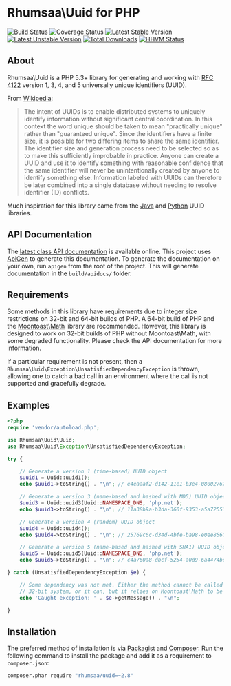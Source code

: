 # Rhumsaa\Uuid for PHP

[![Build Status](https://travis-ci.org/ramsey/uuid.png?branch=master)](https://travis-ci.org/ramsey/uuid)
[![Coverage Status](https://coveralls.io/repos/ramsey/uuid/badge.png)](https://coveralls.io/r/ramsey/uuid)
[![Latest Stable Version](https://poser.pugx.org/rhumsaa/uuid/v/stable.png)](https://packagist.org/packages/rhumsaa/uuid)
[![Latest Unstable Version](https://poser.pugx.org/rhumsaa/uuid/v/unstable.png)](https://packagist.org/packages/rhumsaa/uuid)
[![Total Downloads](https://poser.pugx.org/rhumsaa/uuid/downloads.png)](https://packagist.org/packages/rhumsaa/uuid)
[![HHVM Status](http://hhvm.h4cc.de/badge/rhumsaa/uuid.png)](http://hhvm.h4cc.de/package/rhumsaa/uuid)

## About

Rhumsaa\Uuid is a PHP 5.3+ library for generating and working with
[RFC 4122][rfc4122] version 1, 3, 4, and 5 universally unique identifiers (UUID).

From [Wikipedia](http://en.wikipedia.org/wiki/Universally_unique_identifier):

> The intent of UUIDs is to enable distributed systems to uniquely identify
> information without significant central coordination. In this context the word
> unique should be taken to mean "practically unique" rather than "guaranteed
> unique". Since the identifiers have a finite size, it is possible for two
> differing items to share the same identifier. The identifier size and
> generation process need to be selected so as to make this sufficiently
> improbable in practice. Anyone can create a UUID and use it to identify
> something with reasonable confidence that the same identifier will never be
> unintentionally created by anyone to identify something else. Information
> labeled with UUIDs can therefore be later combined into a single database
> without needing to resolve identifier (ID) conflicts.

Much inspiration for this library came from the [Java][javauuid] and
[Python][pyuuid] UUID libraries.

## API Documentation

The [latest class API documentation][apidocs] is available online. This project
uses [ApiGen](http://apigen.org/) to generate this documentation. To
generate the documentation on your own, run `apigen` from the root of the project.
This will generate documentation in the `build/apidocs/` folder.

## Requirements

Some methods in this library have requirements due to integer size restrictions
on 32-bit and 64-bit builds of PHP. A 64-bit build of PHP and the [Moontoast\Math][]
library are recommended. However, this library is designed to work on 32-bit
builds of PHP without Moontoast\Math, with some degraded functionality. Please
check the API documentation for more information.

If a particular requirement is not present, then a `Rhumsaa\Uuid\Exception\UnsatisfiedDependencyException`
is thrown, allowing one to catch a bad call in an environment where the call is
not supported and gracefully degrade.

## Examples

```php
<?php
require 'vendor/autoload.php';

use Rhumsaa\Uuid\Uuid;
use Rhumsaa\Uuid\Exception\UnsatisfiedDependencyException;

try {

    // Generate a version 1 (time-based) UUID object
    $uuid1 = Uuid::uuid1();
    echo $uuid1->toString() . "\n"; // e4eaaaf2-d142-11e1-b3e4-080027620cdd

    // Generate a version 3 (name-based and hashed with MD5) UUID object
    $uuid3 = Uuid::uuid3(Uuid::NAMESPACE_DNS, 'php.net');
    echo $uuid3->toString() . "\n"; // 11a38b9a-b3da-360f-9353-a5a725514269

    // Generate a version 4 (random) UUID object
    $uuid4 = Uuid::uuid4();
    echo $uuid4->toString() . "\n"; // 25769c6c-d34d-4bfe-ba98-e0ee856f3e7a

    // Generate a version 5 (name-based and hashed with SHA1) UUID object
    $uuid5 = Uuid::uuid5(Uuid::NAMESPACE_DNS, 'php.net');
    echo $uuid5->toString() . "\n"; // c4a760a8-dbcf-5254-a0d9-6a4474bd1b62

} catch (UnsatisfiedDependencyException $e) {

    // Some dependency was not met. Either the method cannot be called on a
    // 32-bit system, or it can, but it relies on Moontoast\Math to be present.
    echo 'Caught exception: ' . $e->getMessage() . "\n";

}
```

## Installation

The preferred method of installation is via [Packagist][] and [Composer][]. Run
the following command to install the package and add it as a requirement to
`composer.json`:

```bash
composer.phar require "rhumsaa/uuid=~2.8"
```


[rfc4122]: http://tools.ietf.org/html/rfc4122
[javauuid]: http://docs.oracle.com/javase/6/docs/api/java/util/UUID.html
[pyuuid]: http://docs.python.org/3/library/uuid.html
[packagist]: https://packagist.org/packages/rhumsaa/uuid
[composer]: http://getcomposer.org/
[moontoast\math]: https://github.com/moontoast/math
[apidocs]: http://ramsey.github.io/uuid/apidocs
